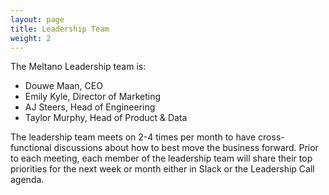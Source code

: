 ```yaml
---
layout: page
title: Leadership Team
weight: 2
---
```


The Meltano Leadership team is:

* Douwe Maan, CEO
* Emily Kyle, Director of Marketing
* AJ Steers, Head of Engineering
* Taylor Murphy, Head of Product & Data

The leadership team meets on 2-4 times per month to have cross-functional discussions about how to best move the business forward.
Prior to each meeting, each member of the leadership team will share their top priorities for the next week or month either in Slack or the Leadership Call agenda.
